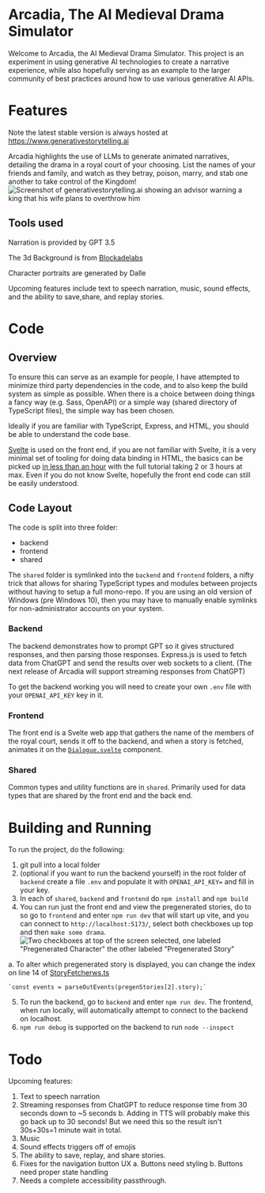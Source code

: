 # Arcadia, The AI Medieval Drama Simulator

Welcome to Arcadia, the AI Medieval Drama Simulator. This project is an experiment in using generative AI technologies to create a narrative experience, while also hopefully serving as an example to the larger community of best practices around how to use various generative AI APIs.

# Features
Note the latest stable version is always hosted at https://www.generativestorytelling.ai

Arcadia highlights the use of LLMs to generate animated narratives, detailing the drama in a royal court of your choosing. List the names of your friends and family, and watch as they betray, poison, marry, and stab one another to take control of the Kingdom!
![Screenshot of generativestorytelling.ai showing an advisor warning a king that his wife plans to overthrow him](https://github.com/devlinb/arcadia/assets/11895351/f229ef77-c066-4bcb-aa78-49b7ad3c2ed5)


## Tools used
Narration is provided by GPT 3.5

The 3d Background is from [Blockadelabs](https://skybox.blockadelabs.com/)

Character portraits are generated by Dalle

Upcoming features include text to speech narration, music, sound effects, and the ability to save,share, and replay stories.

# Code

## Overview

To ensure this can serve as an example for people, I have attempted to minimize third party dependencies in the code, and to also keep the build system as simple as possible. When there is a choice between doing things a fancy way (e.g. Sass, OpenAPI) or a simple way (shared directory of TypeScript files), the simple way has been chosen.

Ideally if you are familiar with TypeScript, Express, and HTML, you should be able to understand the code base.

[Svelte](https://svelte.dev/) is used on the front end, if you are not familiar with Svelte, it is a very minimal set of tooling for doing data binding in HTML, the basics can be picked up [in less than an hour](https://svelte.dev/tutorial/basics) with the full tutorial taking 2 or 3 hours at max. Even if you do not know Svelte, hopefully the front end code can still be easily understood.

## Code Layout
The code is split into three folder:
* backend
* frontend
* shared

The `shared` folder is symlinked into the `backend` and `frontend` folders, a nifty trick that allows for sharing TypeScript types and modules between projects without having to setup a full mono-repo. If you are using an old version of Windows (pre Windows 10), then you may have to manually enable symlinks for non-administrator accounts on your system.

### Backend
The backend demonstrates how to prompt GPT so it gives structured responses, and then parsing those responses. Express.js is used to fetch data from ChatGPT and send the results over web sockets to a client. (The next release of Arcadia will support streaming responses from ChatGPT)

To get the backend working you will need to create your own `.env` file with your `OPENAI_API_KEY` key in it.

### Frontend
The front end is a Svelte web app that gathers the name of the members of the royal court, sends it off to the backend, and when a story is fetched, animates it on the [`Dialogue.svelte`](/frontend/src/lib/Dialogue.svelte) component.

### Shared

Common types and utility functions are in `shared`. Primarily used for data types that are shared by the front end and the back end.

# Building and Running
To run the project, do the following:

1. git pull into a local folder
2. (optional if you want to run the backend yourself) in the root folder of `backend` create a file `.env` and populate it with `OPENAI_API_KEY=` and fill in your key.  
3. In each of `shared`, `backend` and `frontend` do `npm install` and `npm build`
4. You can run just the front end and view the pregenerated stories, do to so go to `frontend` and enter `npm run dev` that will start up vite, and you can connect to `http://localhost:5173/`, select both checkboxes up top and then `make some drama`.
![Two checkboxes at top of the screen selected, one labeled "Pregenerated Character" the other labeled "Pregenerated Story"](https://github.com/devlinb/arcadia/assets/11895351/8f7653f3-098b-4916-a34e-6ecd10f41a75)


  a. To alter which pregenerated story is displayed, you can change the index on line 14 of [StoryFetcherws.ts](/frontend/src/lib/StoryFetcherws.ts) 

    `const events = parseOutEvents(pregenStories[2].story);`
5. To run the backend, go to `backend` and enter `npm run dev`. The frontend, when run locally, will automatically attempt to connect to the backend on localhost.
6. `npm run debug` is supported on the backend to run `node --inspect`


# Todo
Upcoming features:

1. Text to speech narration
2. Streaming responses from ChatGPT to reduce response time from 30 seconds down to ~5 seconds
  b. Adding in TTS will probably make this go back up to 30 seconds! But we need this so the result isn't 30s+30s=1 minute wait in total.
3. Music
4. Sound effects triggers off of emojis
5. The ability to save, replay, and share stories.
6. Fixes for the navigation button UX
   a. Buttons need styling
   b. Buttons need proper state handling
7. Needs a complete accessibility passthrough.
